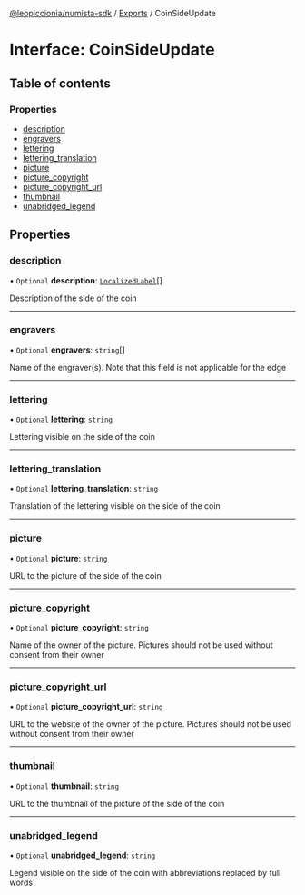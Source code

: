 [@leopiccionia/numista-sdk](../README.md) / [Exports](../modules.md) / CoinSideUpdate

# Interface: CoinSideUpdate

## Table of contents

### Properties

- [description](CoinSideUpdate.md#description)
- [engravers](CoinSideUpdate.md#engravers)
- [lettering](CoinSideUpdate.md#lettering)
- [lettering\_translation](CoinSideUpdate.md#lettering_translation)
- [picture](CoinSideUpdate.md#picture)
- [picture\_copyright](CoinSideUpdate.md#picture_copyright)
- [picture\_copyright\_url](CoinSideUpdate.md#picture_copyright_url)
- [thumbnail](CoinSideUpdate.md#thumbnail)
- [unabridged\_legend](CoinSideUpdate.md#unabridged_legend)

## Properties

### description

• `Optional` **description**: [`LocalizedLabel`](LocalizedLabel.md)[]

Description of the side of the coin

___

### engravers

• `Optional` **engravers**: `string`[]

Name of the engraver(s). Note that this field is not applicable for the edge

___

### lettering

• `Optional` **lettering**: `string`

Lettering visible on the side of the coin

___

### lettering\_translation

• `Optional` **lettering\_translation**: `string`

Translation of the lettering visible on the side of the coin

___

### picture

• `Optional` **picture**: `string`

URL to the picture of the side of the coin

___

### picture\_copyright

• `Optional` **picture\_copyright**: `string`

Name of the owner of the picture. Pictures should not be used without consent from their owner

___

### picture\_copyright\_url

• `Optional` **picture\_copyright\_url**: `string`

URL to the website of the owner of the picture. Pictures should not be used without consent from their owner

___

### thumbnail

• `Optional` **thumbnail**: `string`

URL to the thumbnail of the picture of the side of the coin

___

### unabridged\_legend

• `Optional` **unabridged\_legend**: `string`

Legend visible on the side of the coin with abbreviations replaced by full words
